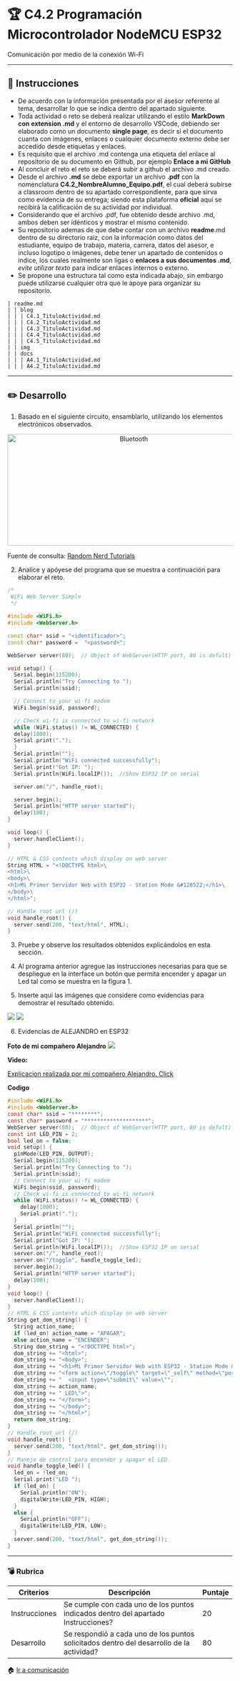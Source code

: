 # :trophy: C4.2 Programación Microcontrolador NodeMCU ESP32

Comunicación por medio de la conexión Wi-Fi

___

## :blue_book: Instrucciones

- De acuerdo con la información presentada por el asesor referente al tema, desarrollar lo que se indica dentro del apartado siguiente.
- Toda actividad o reto se deberá realizar utilizando el estilo **MarkDown con extension .md** y el entorno de desarrollo VSCode, debiendo ser elaborado como un documento **single page**, es decir si el documento cuanta con imágenes, enlaces o cualquier documento externo debe ser accedido desde etiquetas y enlaces.
- Es requisito que el archivo .md contenga una etiqueta del enlace al repositorio de su documento en Github, por ejemplo **Enlace a mi GitHub**
- Al concluir el reto el reto se deberá subir a github el archivo .md creado.
- Desde el archivo **.md** se debe exportar un archivo **.pdf** con la nomenclatura **C4.2_NombreAlumno_Equipo.pdf**, el cual deberá subirse a classroom dentro de su apartado correspondiente, para que sirva como evidencia de su entrega; siendo esta plataforma **oficial** aquí se recibirá la calificación de su actividad por individual.
- Considerando que el archivo .pdf, fue obtenido desde archivo .md, ambos deben ser idénticos y mostrar el mismo contenido.
- Su repositorio ademas de que debe contar con un archivo **readme**.md dentro de su directorio raíz, con la información como datos del estudiante, equipo de trabajo, materia, carrera, datos del asesor, e incluso logotipo o imágenes, debe tener un apartado de contenidos o indice, los cuales realmente son ligas o **enlaces a sus documentos .md**, _evite utilizar texto_ para indicar enlaces internos o externo.
- Se propone una estructura tal como esta indicada abajo, sin embargo puede utilizarse cualquier otra que le apoye para organizar su repositorio.  


``` 
| readme.md
| | blog
| | | C4.1_TituloActividad.md
| | | C4.2_TituloActividad.md
| | | C4.3_TituloActividad.md
| | | C4.4_TituloActividad.md
| | | C4.5_TituloActividad.md
| | img
| | docs
| | | A4.1_TituloActividad.md
| | | A4.2_TituloActividad.md
```
___

## :pencil2: Desarrollo

1. Basado en el siguiente circuito, ensamblarlo, utilizando los elementos electrónicos observados.

<p align="center">
    <img alt="Bluetooth" src="../img/C4.x_ESP32_BluetoothLed.png" width=550 height=250>
</p>

Fuente de consulta: [Random Nerd Tutorials]()

2. Analice y apóyese del programa que se muestra a continuación para elaborar el reto.

```C++
/*
 WiFi Web Server Simple
 */

#include <WiFi.h>
#include <WebServer.h>

const char* ssid = "<identificador>";
const char* password =  "<password>";

WebServer server(80);  // Object of WebServer(HTTP port, 80 is defult)

void setup() {
  Serial.begin(115200);
  Serial.println("Try Connecting to ");
  Serial.println(ssid);

  // Connect to your wi-fi modem
  WiFi.begin(ssid, password);

  // Check wi-fi is connected to wi-fi network
  while (WiFi.status() != WL_CONNECTED) {
  delay(1000);
  Serial.print(".");
  }
  Serial.println("");
  Serial.println("WiFi connected successfully");
  Serial.print("Got IP: ");
  Serial.println(WiFi.localIP());  //Show ESP32 IP on serial

  server.on("/", handle_root);

  server.begin();
  Serial.println("HTTP server started");
  delay(100); 
}

void loop() {
  server.handleClient();
}

// HTML & CSS contents which display on web server
String HTML = "<!DOCTYPE html>\
<html>\
<body>\
<h1>Mi Primer Servidor Web with ESP32 - Station Mode &#128522;</h1>\
</body>\
</html>";

// Handle root url (/)
void handle_root() {
  server.send(200, "text/html", HTML);
}
```

3. Pruebe y observe los resultados obtenidos explicándolos en esta sección.

4. Al programa anterior agregue las instrucciones necesarias para que se despliegue en la interface un botón que permita encender y apagar un Led tal como se muestra en la figura 1.

5. Inserte aquí las imágenes que considere como evidencias para demostrar el resultado obtenido.
 
  ![](../Img/C4.2_Slack1.png)
  ![](../Img/C4.2_Slack2.png)

6. Evidencias de ALEJANDRO en ESP32
   
  **Foto de mi compañero Alejandro**
  ![](../Img/C4.2_foto.jpg)

  **Video:** 

  [Explicacion realizada por mi compañero Alejandro. Click](https://mega.nz/file/Mygk1AJT#9hyGXkDZQBuxk49oaWQu12Pj4c6IDdEecDFqJ9FyXVc)

**Codigo**
```C
#include <WiFi.h>
#include <WebServer.h>
const char* ssid = "********";
const char* password = "********************";
WebServer server(80);  // Object of WebServer(HTTP port, 80 is defult)
const int LED_PIN = 2;
bool led_on = false;
void setup() {
  pinMode(LED_PIN, OUTPUT);
  Serial.begin(115200);
  Serial.println("Try Connecting to ");
  Serial.println(ssid);
  // Connect to your wi-fi modem
  WiFi.begin(ssid, password);
  // Check wi-fi is connected to wi-fi network
  while (WiFi.status() != WL_CONNECTED) {
    delay(1000);
    Serial.print(".");
  }
  Serial.println("");
  Serial.println("WiFi connected successfully");
  Serial.print("Got IP: ");
  Serial.println(WiFi.localIP());  //Show ESP32 IP on serial
  server.on("/", handle_root);
  server.on("/toggle", handle_toggle_led);
  server.begin();
  Serial.println("HTTP server started");
  delay(100); 
}
void loop() {
  server.handleClient();
}
// HTML & CSS contents which display on web server
String get_dom_string() {
  String action_name;
  if (led_on) action_name = "APAGAR";
  else action_name = "ENCENDER";
  String dom_string = "<!DOCTYPE html>";
  dom_string += "<html>";
  dom_string += "<body>";
  dom_string += "<h1>Mi Primer Servidor Web with ESP32 - Station Mode &#128522;</h1>";
  dom_string += "<form action=\"/toggle\" target=\"_self\" method=\"post\">";
  dom_string += "  <input type=\"submit\" value=\"";
  dom_string += action_name;
  dom_string += " LED\">";
  dom_string += "</form>";
  dom_string += "</body>";
  dom_string += "</html>";
  return dom_string;
}
// Handle root url (/)
void handle_root() {
  server.send(200, "text/html", get_dom_string());
}
// Manejo de control para encender y apagar el LED
void handle_toggle_led() {
  led_on = !led_on;
  Serial.print("LED ");
  if (led_on) {
    Serial.println("ON");
    digitalWrite(LED_PIN, HIGH);
  }
  else {
    Serial.println("OFF");
    digitalWrite(LED_PIN, LOW);
  }
  server.send(200, "text/html", get_dom_string());
}
```

___

### :bomb: Rubrica

| Criterios     | Descripción                                                                                  | Puntaje |
| ------------- | -------------------------------------------------------------------------------------------- | ------- |
| Instrucciones | Se cumple con cada uno de los puntos indicados dentro del apartado Instrucciones?            | 20 |
| Desarrollo    | Se respondió a cada uno de los puntos solicitados dentro del desarrollo de la actividad?     | 80      |

:house: [Ir a comunicación](../docs/D4.0_Comunicacion.md)